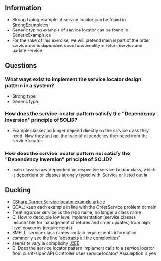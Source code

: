 ## Information
- Strong typing example of service locator can be found in StrongExample.cs
- Generic typing example of service locator can be found in GenericExample.cs
- For the sake of this exercise, we will pretend main is part of the order service and is dependent upon functionality in return service and update service

## Questions

### What ways exist to implement the service locator design pattern in a system?
- Strong type
- Generic type

### How does the service locator pattern satisfy the "Dependency Inversion" principle of SOLID?

- Example classes no longer depend directly on the service class they need. Now they just get the type of dependency they need from the service locator

### How does the service locator pattern not satisfy the "Dependency Inversion" principle of SOLID?

- main classes now dependent on respective service locator class, which is dependent on classes strongly typed with IService or listed out in 

## Ducking
- [CSharp Corner Service locator example article](https://www.c-sharpcorner.com/UploadFile/dacca2/service-locator-design-pattern/)
- GOAL: keep each example in line with the OrderService problem domain
- Treating order service as the repo name, no longer a class name
- Q: How to decouple low level implementation (service classes responsible for management of returns and order updates) from high level concerns (requirements)
- SMELL: service class names contain requirements information
- commonly see the line "abstracts all the complexities"
- seems to vary in complexity [J2EE](https://www.oracle.com/java/technologies/service-locator.html)
- Q: Does the service locator pattern implement calls to a service locator from client-side? API Controller uses service locator? Assumption is yes